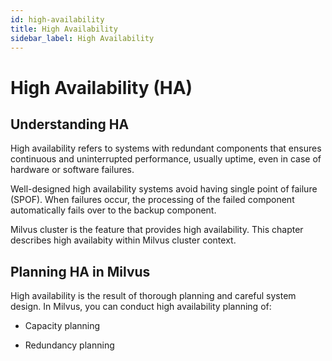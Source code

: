 ```yaml
---
id: high-availability
title: High Availability
sidebar_label: High Availability
---
```


# High Availability (HA)

## Understanding HA

High availability refers to systems with redundant components that ensures continuous and uninterrupted performance, usually uptime, even in case of hardware or software failures. 

Well-designed high availability systems avoid having single point of failure (SPOF). When failures occur, the processing of the failed component automatically fails over to the backup component. 

Milvus cluster is the feature that provides high availability. This chapter describes high availabity within Milvus cluster context.

## Planning HA in Milvus

High availability is the result of thorough planning and careful system design. In Milvus, you can conduct high availability planning of:

- Capacity planning

- Redundancy planning

